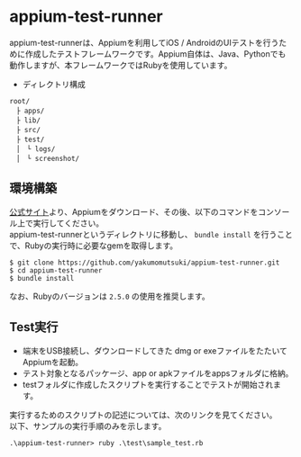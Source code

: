 # appium-test-runner
appium-test-runnerは、Appiumを利用してiOS / AndroidのUIテストを行うために作成したテストフレームワークです。Appium自体は、Java、Pythonでも動作しますが、本フレームワークではRubyを使用しています。

- ディレクトリ構成
```
root/
　├ apps/
　├ lib/
　├ src/
　├ test/
　│　└ logs/
　│　└ screenshot/
```

## 環境構築

[公式サイト](http://appium.io/)より、Appiumをダウンロード、その後、以下のコマンドをコンソール上で実行してください。  
appium-test-runnerというディレクトリに移動し、 `bundle install` を行うことで、Rubyの実行時に必要なgemを取得します。

```
$ git clone https://github.com/yakumomutsuki/appium-test-runner.git
$ cd appium-test-runner
$ bundle install
```

なお、Rubyのバージョンは `2.5.0` の使用を推奨します。

## Test実行
- 端末をUSB接続し、ダウンロードしてきた dmg or exeファイルをたたいてAppiumを起動。
- テスト対象となるパッケージ、app or apkファイルをappsフォルダに格納。
- testフォルダに作成したスクリプトを実行することでテストが開始されます。


実行するためのスクリプトの記述については、次のリンクを見てください。  
以下、サンプルの実行手順のみを示します。

```
.\appium-test-runner> ruby .\test\sample_test.rb
```